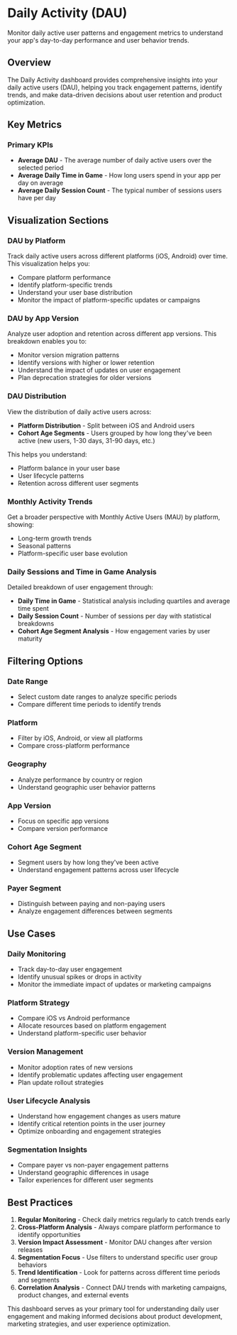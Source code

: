 # Daily Activity (DAU)

Monitor daily active user patterns and engagement metrics to understand your app's day-to-day performance and user behavior trends.

## Overview

The Daily Activity dashboard provides comprehensive insights into your daily active users (DAU), helping you track engagement patterns, identify trends, and make data-driven decisions about user retention and product optimization.

## Key Metrics

### Primary KPIs
- **Average DAU** - The average number of daily active users over the selected period
- **Average Daily Time in Game** - How long users spend in your app per day on average
- **Average Daily Session Count** - The typical number of sessions users have per day

## Visualization Sections

### DAU by Platform
Track daily active users across different platforms (iOS, Android) over time. This visualization helps you:
- Compare platform performance
- Identify platform-specific trends
- Understand your user base distribution
- Monitor the impact of platform-specific updates or campaigns

### DAU by App Version
Analyze user adoption and retention across different app versions. This breakdown enables you to:
- Monitor version migration patterns
- Identify versions with higher or lower retention
- Understand the impact of updates on user engagement
- Plan deprecation strategies for older versions

### DAU Distribution
View the distribution of daily active users across:
- **Platform Distribution** - Split between iOS and Android users
- **Cohort Age Segments** - Users grouped by how long they've been active (new users, 1-30 days, 31-90 days, etc.)

This helps you understand:
- Platform balance in your user base
- User lifecycle patterns
- Retention across different user segments

### Monthly Activity Trends
Get a broader perspective with Monthly Active Users (MAU) by platform, showing:
- Long-term growth trends
- Seasonal patterns
- Platform-specific user base evolution

### Daily Sessions and Time in Game Analysis
Detailed breakdown of user engagement through:
- **Daily Time in Game** - Statistical analysis including quartiles and average time spent
- **Daily Session Count** - Number of sessions per day with statistical breakdowns
- **Cohort Age Segment Analysis** - How engagement varies by user maturity

## Filtering Options

### Date Range
- Select custom date ranges to analyze specific periods
- Compare different time periods to identify trends

### Platform
- Filter by iOS, Android, or view all platforms
- Compare cross-platform performance

### Geography
- Analyze performance by country or region
- Understand geographic user behavior patterns

### App Version
- Focus on specific app versions
- Compare version performance

### Cohort Age Segment
- Segment users by how long they've been active
- Understand engagement patterns across user lifecycle

### Payer Segment
- Distinguish between paying and non-paying users
- Analyze engagement differences between segments

## Use Cases

### Daily Monitoring
- Track day-to-day user engagement
- Identify unusual spikes or drops in activity
- Monitor the immediate impact of updates or marketing campaigns

### Platform Strategy
- Compare iOS vs Android performance
- Allocate resources based on platform engagement
- Understand platform-specific user behavior

### Version Management
- Monitor adoption rates of new versions
- Identify problematic updates affecting user engagement
- Plan update rollout strategies

### User Lifecycle Analysis
- Understand how engagement changes as users mature
- Identify critical retention points in the user journey
- Optimize onboarding and engagement strategies

### Segmentation Insights
- Compare payer vs non-payer engagement patterns
- Understand geographic differences in usage
- Tailor experiences for different user segments

## Best Practices

1. **Regular Monitoring** - Check daily metrics regularly to catch trends early
2. **Cross-Platform Analysis** - Always compare platform performance to identify opportunities
3. **Version Impact Assessment** - Monitor DAU changes after version releases
4. **Segmentation Focus** - Use filters to understand specific user group behaviors
5. **Trend Identification** - Look for patterns across different time periods and segments
6. **Correlation Analysis** - Connect DAU trends with marketing campaigns, product changes, and external events

This dashboard serves as your primary tool for understanding daily user engagement and making informed decisions about product development, marketing strategies, and user experience optimization.